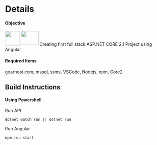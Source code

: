 # Details
#### Objective
 <a href="url"><img src="http://www.simb.co/wp-content/uploads/2016/09/angular.png" align="left" height="48" width="48"></a>
<a href="url"><img src="https://proxy.duckduckgo.com/iu/?u=http%3A%2F%2Fblog.newrelic.com%2Fwp-content%2Fuploads%2Fdotnet-core-logo-2-300x234.jpg&f=1" align="left" height="45" width="58"></a>
 <br />
 <br />
Creating first full stack ASP.NET CORE 2.1 Project using Angular 
#### Required Items
gearhost.com, mssql, ssms, VSCode, Nodejs, npm, Core2
 
## Build Instructions

#### Using Powershell

Run API
```
dotnet watch run || dotnet run
```
Run Angular
```
npm run start
```



